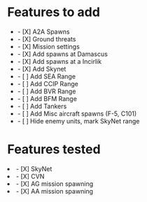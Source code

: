 <h1>Features to add</h1>	
<ul>
  <li>- [X] A2A Spawns</li>
  <li>- [X] Ground threats</li>
  <li>- [X] Mission settings</li>
  <li>- [X] Add spawns at Damascus</li>
  <li>- [X] Add spawns at a Incirlik</li>
  <li>- [X] Add Skynet</li>
  <li>- [ ] Add SEA Range</li>
  <li>- [ ] Add CCIP Range</li>
  <li>- [ ] Add BVR Range</li> 
  <li>- [ ] Add BFM Range</li> 
  <li>- [ ] Add Tankers</li>
  <li>- [ ] Add Misc aircraft spawns (F-5, C101)</li>
  <li>- [ ] Hide enemy units, mark SkyNet range</li>
</ul>

<h1>Features tested</h1>	
<li>- [X] SkyNet</li>
<li>- [X] CVN</li>
<li>- [X] AG mission spawning</li>
<li>- [X] AA mission spawning</li>
